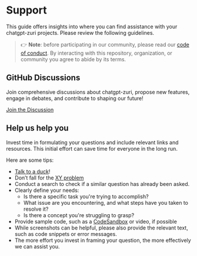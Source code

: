 # Support

This guide offers insights into where you can find assistance with your chatgpt-zuri projects. Please review the following guidelines.

> 👉 **Note**: before participating in our community, please read our
> [code of conduct](CODE_OF_CONDUCT.md).
> By interacting with this repository, organization, or community you agree to
> abide by its terms.

## GitHub Discussions

Join comprehensive discussions about chatgpt-zuri, propose new features, engage in debates, and contribute to shaping our future!

[Join the Discussion](https://github.com/0x6flab/chatgpt-zuri/discussions)

## Help us help you

Invest time in formulating your questions and include relevant links and resources. This initial effort can save time for everyone in the long run.

Here are some tips:

- [Talk to a duck](https://rubberduckdebugging.com)!
- Don’t fall for the [XY problem](https://meta.stackexchange.com/questions/66377/what-is-the-xy-problem/66378#66378)
- Conduct a search to check if a similar question has already been asked.
- Clearly define your needs:
  - Is there a specific task you're trying to accomplish?
  - What issue are you encountering, and what steps have you taken to resolve it?
  - Is there a concept you're struggling to grasp?
- Provide sample code, such as a [CodeSandbox](https://codesandbox.io) or video, if possible
- While screenshots can be helpful, please also provide the relevant text, such as code snippets or error messages.
- The more effort you invest in framing your question, the more effectively we can assist you.

